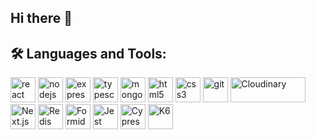 ## Hi there 👋

## 🛠️ Languages and Tools:
<p align="left">
  <img src="https://cdn.jsdelivr.net/gh/devicons/devicon/icons/react/react-original.svg" alt="react" width="40" height="40"/>
  <img src="https://cdn.jsdelivr.net/gh/devicons/devicon/icons/nodejs/nodejs-original.svg" alt="nodejs" width="40" height="40"/>
  <img src="https://cdn.jsdelivr.net/gh/devicons/devicon/icons/express/express-original.svg" alt="express" width="40" height="40"/>
  <img src="https://cdn.jsdelivr.net/gh/devicons/devicon/icons/typescript/typescript-original.svg" alt="typescript" width="40" height="40"/>
  <img src="https://cdn.jsdelivr.net/gh/devicons/devicon/icons/mongodb/mongodb-original.svg" alt="mongodb" width="40" height="40"/>
  <img src="https://cdn.jsdelivr.net/gh/devicons/devicon/icons/html5/html5-original.svg" alt="html5" width="40" height="40"/>
  <img src="https://cdn.jsdelivr.net/gh/devicons/devicon/icons/css3/css3-original.svg" alt="css3" width="40" height="40"/>
  <img src="https://cdn.jsdelivr.net/gh/devicons/devicon/icons/git/git-original.svg" alt="git" width="40" height="40"/>

  <!-- Cloudinary -->
  <img src="https://upload.wikimedia.org/wikipedia/commons/thumb/b/b2/Cloudinary_logo.svg/234px-Cloudinary_logo.svg.png?20220510233823" alt="Cloudinary" width="120" height="40"/>

  <!-- Next.js -->
  <img src="https://cdn.jsdelivr.net/gh/devicons/devicon/icons/nextjs/nextjs-original-wordmark.svg" alt="Next.js" width="40" height="40"/>

  <!-- Redis -->
  <img src="https://cdn.jsdelivr.net/gh/devicons/devicon/icons/redis/redis-original.svg" alt="Redis" width="40" height="40"/>

  <!-- Formidable -->
  <img src="https://avatars.githubusercontent.com/u/5078602?s=280&v=4" alt="Formidable" width="40" height="40"/>

  <!-- Jest -->
  <img src="https://cdn.jsdelivr.net/gh/devicons/devicon/icons/jest/jest-plain.svg" alt="Jest" width="40" height="40"/>

  <!-- Cypress -->
  <img src="https://cdn.jsdelivr.net/gh/devicons/devicon/icons/cypressio/cypressio-original.svg" alt="Cypress" width="40" height="40"/>
   <!-- K6 -->
  <img src="https://upload.wikimedia.org/wikipedia/commons/thumb/e/ef/K6-logo.svg/561px-K6-logo.svg.png?20200330143628" alt="K6" width="40" height="40"/>
  
</p>


<!--
**Thobbytosin/Thobbytosin** is a ✨ _special_ ✨ repository because its `README.md` (this file) appears on your GitHub profile.

Here are some ideas to get you started:

- 🔭 I’m currently working on ...
- 🌱 I’m currently learning ...
- 👯 I’m looking to collaborate on ...
- 🤔 I’m looking for help with ...
- 💬 Ask me about ...
- 📫 How to reach me: ...
- 😄 Pronouns: ...
- ⚡ Fun fact: ...
-->
